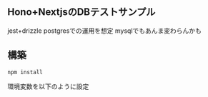 ## Hono+NextjsのDBテストサンプル

jest+drizzle
postgresでの運用を想定
mysqlでもあんま変わらんかも

## 構築
```
npm install
```

環境変数を以下のように設定
